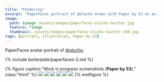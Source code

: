 ```yaml
---
title: "Pondering"
excerpt: "PaperFaces portrait of @olucho drawn with Paper by 53 on an iPad."
image: 
  path: &image /assets/images/paperfaces-olucho-twitter.jpg 
  feature: *image
  thumbnail: /assets/images/paperfaces-olucho-twitter-150.jpg
tags: [portrait, illustration, Paper by 53]
---
```


PaperFaces avatar portrait of <a href="http://twitter.com/olucho">@olucho</a>.

{% include boilerplate/paperfaces-2.md %}

{% figure caption:"Work in progress screenshots (**Paper by 53**)." class:"third" %}
[![](/assets/images/paperfaces-olucho-process-1-600.jpg)](/assets/images/paperfaces-olucho-process-1-lg.jpg)
[![](/assets/images/paperfaces-olucho-process-2-600.jpg)](/assets/images/paperfaces-olucho-process-2-lg.jpg)
[![](/assets/images/paperfaces-olucho-process-3-600.jpg)](/assets/images/paperfaces-olucho-process-3-lg.jpg)
[![](/assets/images/paperfaces-olucho-process-4-600.jpg)](/assets/images/paperfaces-olucho-process-4-lg.jpg)
[![](/assets/images/paperfaces-olucho-process-5-600.jpg)](/assets/images/paperfaces-olucho-process-5-lg.jpg)
[![](/assets/images/paperfaces-olucho-process-6-600.jpg)](/assets/images/paperfaces-olucho-process-6-lg.jpg)
{% endfigure %}
